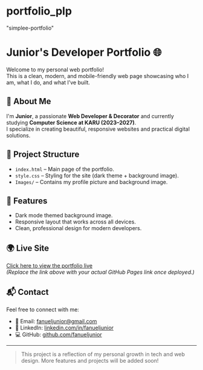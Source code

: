 # portfolio_plp
"simplee-portfolio"

# Junior's Developer Portfolio 🌐

Welcome to my personal web portfolio!  
This is a clean, modern, and mobile-friendly web page showcasing who I am, what I do, and what I’ve built.  

## 💼 About Me

I'm **Junior**, a passionate **Web Developer & Decorator** and currently studying **Computer Science at KARU (2023–2027)**.  
I specialize in creating beautiful, responsive websites and practical digital solutions.

## 📁 Project Structure

- `index.html` – Main page of the portfolio.
- `style.css` – Styling for the site (dark theme + background image).
- `Images/` – Contains my profile picture and background image.

## 🚀 Features

- Dark mode themed background image.
- Responsive layout that works across all devices.
- Clean, professional design for modern developers.

## 🌍 Live Site

[Click here to view the portfolio live](https://yourusername.github.io/your-repo-name/)  
*(Replace the link above with your actual GitHub Pages link once deployed.)*

## 📬 Contact

Feel free to connect with me:

- 📧 Email: fanueljunior@gmail.com  
- 🔗 LinkedIn: [linkedin.com/in/fanueljunior](https://linkedin.com/in/fanueljunior)  
- 💻 GitHub: [github.com/fanueljunior](https://github.com/fanueljunior)

---

> This project is a reflection of my personal growth in tech and web design. More features and projects will be added soon!

